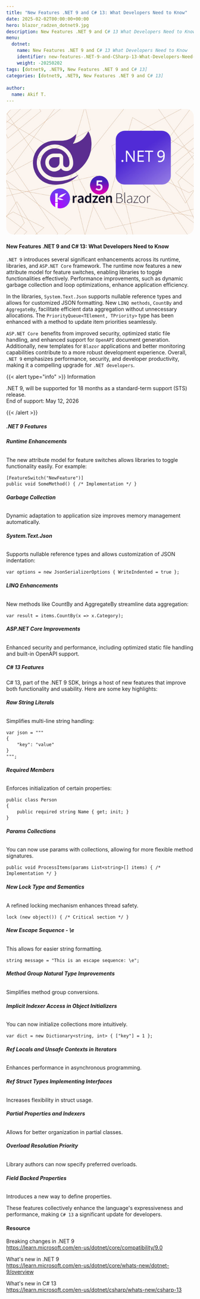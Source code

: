 ```yaml
---
title: "New Features .NET 9 and C# 13: What Developers Need to Know"
date: 2025-02-02T00:00:00+00:00
hero: blazor_radzen_dotnet9.jpg
description: New Features .NET 9 and C# 13 What Developers Need to Know
menu:
  dotnet:
    name: New Features .NET 9 and C# 13 What Developers Need to Know
    identifier: new-features-.NET-9-and-CSharp-13-What-Developers-Need-to-Know
    weight: -20250202
tags: [dotnet9, .NET9, New Features .NET 9 and C# 13]
categories: [dotnet9, .NET9, New Features .NET 9 and C# 13]

author:
  name: Akif T.
---
```


<p class="d-flex justify-content-center">
<img src="blazor_radzen_dotnet9.jpg" alt="blazor_radzen_dotnet9" title="blazor_radzen_dotnet9" style="border-radius: 20px;"><br>
<p>


#### **New Features .NET 9 and C# 13: What Developers Need to Know**
```.NET 9``` introduces several significant enhancements across its runtime, libraries, and ```ASP.NET Core``` framework. The runtime now features a new attribute model for feature switches, enabling libraries to toggle functionalities effectively. Performance improvements, such as dynamic garbage collection and loop optimizations, enhance application efficiency.

In the libraries, ```System.Text.Json``` supports nullable reference types and allows for customized JSON formatting. New ```LINQ methods```, ```CountBy``` and ```AggregateBy```, facilitate efficient data aggregation without unnecessary allocations. The ```PriorityQueue<TElement, TPriority>``` type has been enhanced with a method to update item priorities seamlessly.

```ASP.NET Core ```benefits from improved security, optimized static file handling, and enhanced support for ```OpenAPI``` document generation. Additionally, new templates for ```Blazor``` applications and better monitoring capabilities contribute to a more robust development experience. Overall, ```.NET 9``` emphasizes performance, security, and developer productivity, making it a compelling upgrade for ```.NET developers```.



{{< alert type="info" >}}
Information

.NET 9, will be supported for 18 months as a standard-term support (STS) release.  
End of support: May 12, 2026

{{< /alert >}}


##### **.NET 9 Features**

###### **Runtime Enhancements**
The new attribute model for feature switches allows libraries to toggle functionality easily. For example:

```
[FeatureSwitch("NewFeature")]
public void SomeMethod() { /* Implementation */ }
```

###### **Garbage Collection**
Dynamic adaptation to application size improves memory management automatically.

###### **System.Text.Json**
Supports nullable reference types and allows customization of JSON indentation:

```
var options = new JsonSerializerOptions { WriteIndented = true };
```

###### **LINQ Enhancements**
New methods like CountBy and AggregateBy streamline data aggregation:

```
var result = items.CountBy(x => x.Category);
```

###### **ASP.NET Core Improvements**
Enhanced security and performance, including optimized static file handling and built-in OpenAPI support.



##### **C# 13 Features**
C# 13, part of the .NET 9 SDK, brings a host of new features that improve both functionality and usability. Here are some key highlights:

###### **Raw String Literals**
Simplifies multi-line string handling:

```
var json = """
{
    "key": "value"
}
""";
```

###### **Required Members**
Enforces initialization of certain properties:

```
public class Person
{
    public required string Name { get; init; }
}
```

###### **Params Collections**
You can now use params with collections, allowing for more flexible method signatures.

```
public void ProcessItems(params List<string>[] items) { /* Implementation */ }
```

###### **New Lock Type and Semantics**
A refined locking mechanism enhances thread safety.

```
lock (new object()) { /* Critical section */ }
```

###### **New Escape Sequence - \e**
This allows for easier string formatting.

```
string message = "This is an escape sequence: \e";
```

###### **Method Group Natural Type Improvements**
Simplifies method group conversions.

###### **Implicit Indexer Access in Object Initializers**
You can now initialize collections more intuitively.

```
var dict = new Dictionary<string, int> { ["key"] = 1 };
```

###### **Ref Locals and Unsafe Contexts in Iterators**
Enhances performance in asynchronous programming.

###### **Ref Struct Types Implementing Interfaces**
Increases flexibility in struct usage.

###### **Partial Properties and Indexers**
Allows for better organization in partial classes.

###### **Overload Resolution Priority**
Library authors can now specify preferred overloads.

###### **Field Backed Properties**
Introduces a new way to define properties.  
  
  
  
These features collectively enhance the language's expressiveness and performance, making ```C# 13``` a significant update for developers.



#### **Resource**
Breaking changes in .NET 9  
https://learn.microsoft.com/en-us/dotnet/core/compatibility/9.0

What's new in .NET 9  
https://learn.microsoft.com/en-us/dotnet/core/whats-new/dotnet-9/overview

What's new in C# 13  
https://learn.microsoft.com/en-us/dotnet/csharp/whats-new/csharp-13
